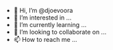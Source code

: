 - 👋 Hi, I’m @djoevoora
- 👀 I’m interested in ...
- 🌱 I’m currently learning ...
- 💞️ I’m looking to collaborate on ...
- 📫 How to reach me ...

<!---
djoevoora/djoevoora is a ✨ special ✨ repository because its `README.md` (this file) appears on your GitHub profile.
You can click the Preview link to take a look at your changes.
--->
